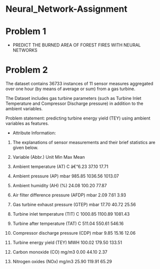 # Neural_Network-Assignment

# Problem 1

* PREDICT THE BURNED AREA OF FOREST FIRES WITH NEURAL NETWORKS


# Problem 2


The dataset contains 36733 instances of 11 sensor measures aggregated over one hour (by means of average or sum) from a gas turbine. 

The Dataset includes gas turbine parameters (such as Turbine Inlet Temperature and Compressor Discharge pressure) in addition to the ambient variables.

Problem statement: predicting turbine energy yield (TEY) using ambient variables as features.


* Attribute Information:


1.  The explanations of sensor measurements and their brief statistics are given below.

2.  Variable (Abbr.) Unit Min Max Mean

3.  Ambient temperature (AT) C â€“6.23 37.10 17.71

4.  Ambient pressure (AP) mbar 985.85 1036.56 1013.07

5.  Ambient humidity (AH) (%) 24.08 100.20 77.87

6.  Air filter difference pressure (AFDP) mbar 2.09 7.61 3.93

7.  Gas turbine exhaust pressure (GTEP) mbar 17.70 40.72 25.56

8.  Turbine inlet temperature (TIT) C 1000.85 1100.89 1081.43

9.  Turbine after temperature (TAT) C 511.04 550.61 546.16

10. Compressor discharge pressure (CDP) mbar 9.85 15.16 12.06

11. Turbine energy yield (TEY) MWH 100.02 179.50 133.51

12. Carbon monoxide (CO) mg/m3 0.00 44.10 2.37

13. Nitrogen oxides (NOx) mg/m3 25.90 119.91 65.29

